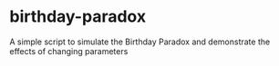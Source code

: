 # birthday-paradox
A simple script to simulate the Birthday Paradox and demonstrate the effects of changing parameters
